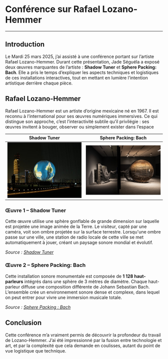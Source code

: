 # Conférence sur Rafael Lozano-Hemmer #

---

## Introduction ##

Le Mardi 25 mars 2025,  j’ai assisté à une conférence portant sur l’artiste Rafael Lozano-Hemmer. Durant cette présentation, Jade Séguéla a exposé deux œuvres marquantes de l’artiste : **Shadow Tuner** et **Sphere Packing: Bach**. Elle a pris le temps d’expliquer les aspects techniques et logistiques de ces installations interactives, tout en mettant en lumière l’intention artistique derrière chaque pièce.


## Rafael Lozano-Hemmer ##

Rafael Lozano-Hemmer est un artiste d’origine mexicaine né en 1967. Il est reconnu à l’international pour ses œuvres numériques immersives. Ce qui distingue son approche, c’est l’interactivité subtile qu’il privilégie : ses œuvres invitent à bouger, observer ou simplement exister dans l’espace


| Shadow Tuner | Sphere Packing: Bach |
|---------|-----------------|
| ![Oeuvre 1](media/shadow_tuner.jpg) | ![Oeuvre 3](media/sphere_packing_bach_GRAND_ANGLE.jpg) |

### Œuvre 1 – Shadow Tuner ###

Cette œuvre utilise une sphère gonflable de grande dimension sur laquelle est projetée une image animée de la Terre. Le visiteur, capté par une caméra, voit son ombre projetée sur la surface terrestre. Lorsqu'une ombre passe sur une ville, une station de radio locale de cette ville se met automatiquement à jouer, créant un paysage sonore mondial et évolutif.

*Source : [Shadow Tuner](https://www.lozano-hemmer.com/shadow_tuner.php)*

### Œuvre 2 – Sphere Packing: Bach ###

Cette installation sonore monumentale est composée de **1 128 haut-parleurs** intégrés dans une sphère de 3 mètres de diamètre. Chaque haut-parleur diffuse une composition différente de Johann Sebastian Bach. L’ensemble crée un environnement sonore dense et complexe, dans lequel on peut entrer pour vivre une immersion musicale totale.

*Source : [Sphere Packing : Bach](https://www.lozano-hemmer.com/sphere_packing_bach.php)*

## Conclusion ##

Cette conférence m’a vraiment permis de découvrir la profondeur du travail de Lozano-Hemmer. J’ai été impressionné par la fusion entre technologie et art, et par la complexité que cela demande en coulisses, autant du point de vue logistique que technique.
